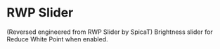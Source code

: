 # RWP Slider

(Reversed engineered from RWP Slider by SpicaT) Brightness slider for Reduce White Point when enabled.
